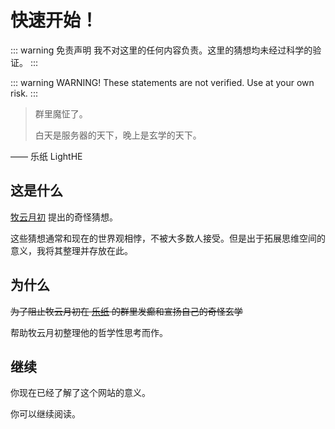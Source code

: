# 快速开始！

::: warning 免责声明
我不对这里的任何内容负责。这里的猜想均未经过科学的验证。
:::

::: warning WARNING!
These statements are not verified. Use at your own risk.
:::

> 群里魔怔了。
>
> 白天是服务器的天下，晚上是玄学的天下。

—— 乐纸 LightHE


## 这是什么

[牧云月初](https://space.bilibili.com/3546595347925079) 提出的奇怪猜想。

这些猜想通常和现在的世界观相悖，不被大多数人接受。但是出于拓展思维空间的意义，我将其整理并存放在此。

## 为什么

~~为了阻止牧云月初在 [乐纸](https://space.bilibili.com/1714934242) 的群里发癫和宣扬自己的奇怪玄学~~

帮助牧云月初整理他的哲学性思考而作。

## 继续

你现在已经了解了这个网站的意义。

你可以继续阅读。
